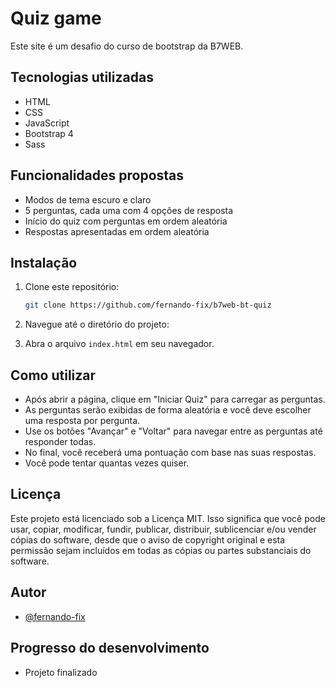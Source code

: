 
# Quiz game

Este site é um desafio do curso de bootstrap da B7WEB.

## Tecnologias utilizadas

- HTML
- CSS
- JavaScript
- Bootstrap 4
- Sass
## Funcionalidades propostas

- Modos de tema escuro e claro
- 5 perguntas, cada uma com 4 opções de resposta
- Início do quiz com perguntas em ordem aleatória
- Respostas apresentadas em ordem aleatória


## Instalação

1. Clone este repositório:
    ```bash
    git clone https://github.com/fernando-fix/b7web-bt-quiz
    ```
2. Navegue até o diretório do projeto:
    
3. Abra o arquivo `index.html` em seu navegador.
## Como utilizar

- Após abrir a página, clique em "Iniciar Quiz" para carregar as perguntas.
- As perguntas serão exibidas de forma aleatória e você deve escolher uma resposta por pergunta.
- Use os botões "Avançar" e "Voltar" para navegar entre as perguntas até responder todas.
- No final, você receberá uma pontuação com base nas suas respostas.
- Você pode tentar quantas vezes quiser.
## Licença

Este projeto está licenciado sob a Licença MIT. Isso significa que você pode usar, copiar, modificar, fundir, publicar, distribuir, sublicenciar e/ou vender cópias do software, desde que o aviso de copyright original e esta permissão sejam incluídos em todas as cópias ou partes substanciais do software.


## Autor

- [@fernando-fix](https://www.github.com/fernando-fix)


## Progresso do desenvolvimento

- Projeto finalizado
